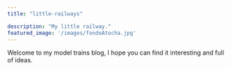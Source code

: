 ```yaml
---
title: "little-railways"

description: "My little railway."
featured_image: '/images/fondoAtocha.jpg'
---
```

Welcome to my model trains blog, I hope you can find it interesting and full of ideas.
